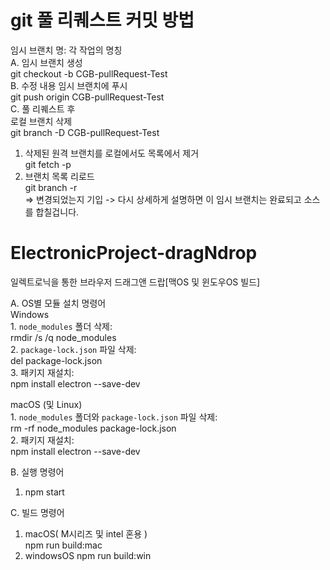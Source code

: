 # git 풀 리퀘스트 커밋 방법  
임시 브랜치 명: 각 작업의 명칭  
A. 임시 브랜치 생성  
   git checkout -b CGB-pullRequest-Test  
B. 수정 내용 임시 브랜치에 푸시  
   git push origin CGB-pullRequest-Test  
C. 풀 리퀘스트 후  
   로컬 브랜치 삭제  
   git branch -D CGB-pullRequest-Test  
   1. 삭제된 원격 브랜치를 로컬에서도 목록에서 제거  
      git fetch -p  
   2. 브랜치 목록 리로드  
      git branch -r  
=> 변경되었는지 기입 -> 다시 상세하게 설명하면 이 임시 브랜치는 완료되고 소스를 합칠겁니다.  
  
# ElectronicProject-dragNdrop  
일렉트로닉을 통한 브라우저 드래그앤 드랍[맥OS 및 윈도우OS 빌드]  
  
A. OS별 모듈 설치 명령어  
   Windows  
      1. `node_modules` 폴더 삭제:  
         rmdir /s /q node_modules  
      2. `package-lock.json` 파일 삭제:  
         del package-lock.json  
      3. 패키지 재설치:  
         npm install electron --save-dev  
  
   macOS (및 Linux)  
      1. `node_modules` 폴더와 `package-lock.json` 파일 삭제:  
         rm -rf node_modules package-lock.json  
      2. 패키지 재설치:  
         npm install electron --save-dev  
  
B. 실행 명령어  
   1. npm start  
  
C. 빌드 명령어  
   1. macOS( M시리즈 및 intel 혼용 )  
      npm run build:mac  
   2. windowsOS
      npm run build:win
